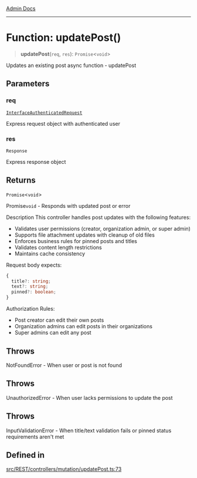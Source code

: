 [Admin Docs](/)

***

# Function: updatePost()

> **updatePost**(`req`, `res`): `Promise`\<`void`\>

Updates an existing post
async
function - updatePost

## Parameters

### req

[`InterfaceAuthenticatedRequest`](../../../../../middleware/isAuth/interfaces/InterfaceAuthenticatedRequest.md)

Express request object with authenticated user

### res

`Response`

Express response object

## Returns

`Promise`\<`void`\>

Promise`void` - Responds with updated post or error

Description
This controller handles post updates with the following features:
- Validates user permissions (creator, organization admin, or super admin)
- Supports file attachment updates with cleanup of old files
- Enforces business rules for pinned posts and titles
- Validates content length restrictions
- Maintains cache consistency

Request body expects:
```typescript
{
  title?: string;
  text?: string;
  pinned?: boolean;
}
```

Authorization Rules:
- Post creator can edit their own posts
- Organization admins can edit posts in their organizations
- Super admins can edit any post

## Throws

NotFoundError - When user or post is not found

## Throws

UnauthorizedError - When user lacks permissions to update the post

## Throws

InputValidationError - When title/text validation fails or pinned status requirements aren't met

## Defined in

[src/REST/controllers/mutation/updatePost.ts:73](https://github.com/Suyash878/talawa-api/blob/cfd688207611ba245c99edd8dbaccb2cdbf6a043/src/REST/controllers/mutation/updatePost.ts#L73)
